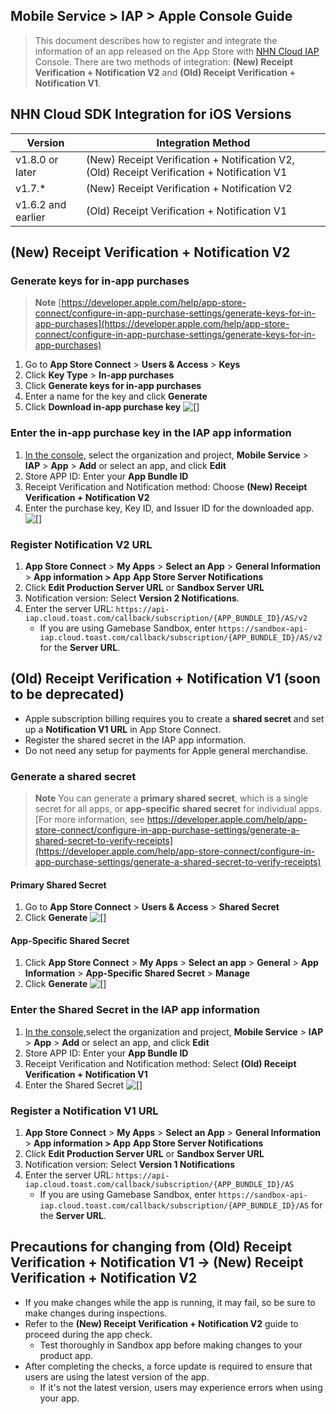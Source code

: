 ## Mobile Service > IAP > Apple Console Guide

> This document describes how to register and integrate the information of an app released on the App Store with [NHN Cloud IAP](https://docs.nhncloud.com/ko/Mobile%20Service/IAP/ko/Overview/) Console.
There are two methods of integration: **(New) Receipt Verification + Notification V2** and **(Old) Receipt Verification + Notification V1**.

## NHN Cloud SDK Integration for iOS Versions
| Version        | Integration Method                                                                         |
|-----------|--------------------------------------------------------------------------------------------|
| v1.8.0 or later | (New) Receipt Verification + Notification V2, (Old) Receipt Verification + Notification V1 |
| v1.7.*    | (New) Receipt Verification + Notification V2                                               |
| v1.6.2 and earlier | (Old) Receipt Verification + Notification V1                                               |


## (New) Receipt Verification + Notification V2
### Generate keys for in-app purchases
> **Note**
[https://developer.apple.com/help/app-store-connect/configure-in-app-purchase-settings/generate-keys-for-in-app-purchases](https://developer.apple.com/help/app-store-connect/configure-in-app-purchase-settings/generate-keys-for-in-app-purchases)

1. Go to **App Store Connect** > **Users & Access** > **Keys**
2. Click **Key Type** > **In-app purchases**
3. Click **Generate keys for in-app purchases**
4. Enter a name for the key and click **Generate**
5. Click **Download in-app purchase key**
![[]](http://static.toastoven.net/prod_iap/iap-console-apple-in-app-purchase-key.png)

### Enter the in-app purchase key in the IAP app information
1. [In the console,](https://console.nhncloud.com) select the organization and project, **Mobile Service** > **IAP** > **App** > **Add** or select an app, and click **Edit**
2. Store APP ID: Enter your **App Bundle ID**
3. Receipt Verification and Notification method: Choose **(New) Receipt Verification + Notification V2**
4. Enter the purchase key, Key ID, and Issuer ID for the downloaded app.
![[]](http://static.toastoven.net/prod_iap/iap-console-apple-edit-v2.png)

### Register Notification V2 URL
1. **App Store Connect** > **My Apps** > **Select an App** > **General Information** > **App information > App** **App Store Server Notifications**
2. Click **Edit Production Server URL** or **Sandbox Server URL**
3. Notification version: Select **Version 2 Notifications**.
4. Enter the server URL: `https://api-iap.cloud.toast.com/callback/subscription/{APP_BUNDLE_ID}/AS/v2`
    - If you are using Gamebase Sandbox, enter `https://sandbox-api-iap.cloud.toast.com/callback/subscription/{APP_BUNDLE_ID}/AS/v2` for the **Server URL**.


## (Old) Receipt Verification + Notification V1 (soon to be deprecated)
- Apple subscription billing requires you to create a **shared secret** and set up a **Notification V1 URL** in App Store Connect.
- Register the shared secret in the IAP app information.
- Do not need any setup for payments for Apple general merchandise.

### Generate a shared secret
> **Note**
You can generate a **primary shared secret**, which is a single secret for all apps, or **app-specific shared secret** for individual apps.
[For more information, see https://developer.apple.com/help/app-store-connect/configure-in-app-purchase-settings/generate-a-shared-secret-to-verify-receipts](https://developer.apple.com/help/app-store-connect/configure-in-app-purchase-settings/generate-a-shared-secret-to-verify-receipts)

#### Primary Shared Secret
1. Go to **App Store Connect** > **Users & Access** > **Shared Secret**
2. Click **Generate**
![[]](http://static.toastoven.net/prod_iap/iap-console-apple-primary-shared-secret.png)

#### App-Specific Shared Secret
1. Click **App Store Connect** > **My Apps** > **Select an app** > **General** > **App Information** > **App-Specific Shared Secret** > **Manage**
2. Click **Generate**
![[]](http://static.toastoven.net/prod_iap/iap-console-apple-app-specific-shared-secret.png)

### Enter the Shared Secret in the IAP app information
1. [In the console,](https://console.nhncloud.com)select the organization and project, **Mobile Service** > **IAP** > **App** > **Add** or select an app, and click **Edit**
2. Store APP ID: Enter your **App Bundle ID**
3. Receipt Verification and Notification method: Select **(Old) Receipt Verification + Notification V1**
4. Enter the Shared Secret
![[]](http://static.toastoven.net/prod_iap/iap-console-apple-edit-v1.png)

### Register a Notification V1 URL
1. **App Store Connect** > **My Apps** > **Select an App** > **General Information** > **App information > App** **App Store Server Notifications**
2. Click **Edit Production Server URL** or **Sandbox Server URL**
3. Notification version: Select **Version 1 Notifications**
4. Enter the server URL: `https://api-iap.cloud.toast.com/callback/subscription/{APP_BUNDLE_ID}/AS`
    - If you are using Gamebase Sandbox, enter `https://sandbox-api-iap.cloud.toast.com/callback/subscription/{APP_BUNDLE_ID}/AS` for the **Server URL**.


## Precautions for changing from (Old) Receipt Verification + Notification V1 → (New) Receipt Verification + Notification V2
- If you make changes while the app is running, it may fail, so be sure to make changes during inspections.
- Refer to the **(New) Receipt Verification + Notification V2** guide to proceed during the app check.
    - Test thoroughly in Sandbox app before making changes to your product app.
- After completing the checks, a force update is required to ensure that users are using the latest version of the app.
    - If it's not the latest version, users may experience errors when using your app.
